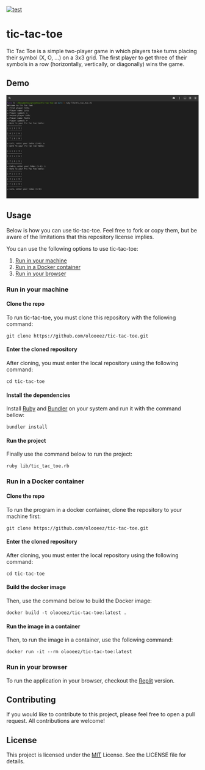 [![test](https://github.com/olooeez/tic-tac-toe/actions/workflows/test.yml/badge.svg)](https://github.com/olooeez/tic-tac-toe/actions/workflows/test.yml)

# tic-tac-toe

Tic Tac Toe is a simple two-player game in which players take turns placing their symbol (X, O, ...) on a 3x3 grid. The first player to get three of their symbols in a row (horizontally, vertically, or diagonally) wins the game.

## Demo

![Demo of tic-tac-toe](https://raw.githubusercontent.com/olooeez/tic-tac-toe/main/img/demo.png)

## Usage

Below is how you can use tic-tac-toe. Feel free to fork or copy them, but be aware of the limitations that this repository license implies.

You can use the following options to use tic-tac-toe:

1. [Run in your machine](#run-in-your-machine)
2. [Run in a Docker container](#run-in-a-docker-container)
3. [Run in your browser](#run-in-your-browser)

### Run in your machine

#### Clone the repo

To run tic-tac-toe, you must clone this repository with the following command:

```
git clone https://github.com/olooeez/tic-tac-toe.git
```

#### Enter the cloned repository

After cloning, you must enter the local repository using the following command:

```
cd tic-tac-toe
```

#### Install the dependencies

Install [Ruby](https://www.ruby-lang.org) and [Bundler](https://bundler.io/) on your system and run it with the command bellow:

```
bundler install
```

#### Run the project

Finally use the command below to run the project:

```
ruby lib/tic_tac_toe.rb
```

### Run in a Docker container

#### Clone the repo

To run the program in a docker container, clone the repository to your machine first:

```
git clone https://github.com/olooeez/tic-tac-toe.git
```

#### Enter the cloned repository

After cloning, you must enter the local repository using the following command:

```
cd tic-tac-toe
```

#### Build the docker image

Then, use the command below to build the Docker image:

```
docker build -t olooeez/tic-tac-toe:latest .
```

#### Run the image in a container

Then, to run the image in a container, use the following command:

```
docker run -it --rm olooeez/tic-tac-toe:latest
```

### Run in your browser

To run the application in your browser, checkout the [Replit](https://replit.com/@olooeez/tic-tac-toe) version.


## Contributing

If you would like to contribute to this project, please feel free to open a pull request. All contributions are welcome!

## License

This project is licensed under the [MIT](https://github.com/olooeez/tic-tac-toe/blob/main/LICENSE) License. See the LICENSE file for details.
